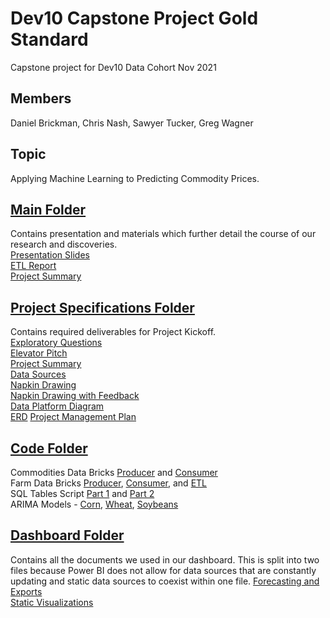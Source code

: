 # Dev10 Capstone Project Gold Standard
Capstone project for Dev10 Data Cohort Nov 2021

## Members
Daniel Brickman, Chris Nash, Sawyer Tucker, Greg Wagner

## Topic
Applying Machine Learning to Predicting Commodity Prices.

## [Main Folder](https://github.com/stuckerdev10/capstone-project-gold-standard)
Contains presentation and materials which further detail the course of our research and discoveries.  
[Presentation Slides](https://github.com/stuckerdev10/capstone-project-gold-standard/blob/main/CapstonePresentationSlides.pdf)  
[ETL Report](https://github.com/stuckerdev10/capstone-project-gold-standard/blob/main/RepeatableETLReport.pdf)  
[Project Summary](https://github.com/stuckerdev10/capstone-project-gold-standard/blob/main/ProjectExecutiveSummary.pdf)

## [Project Specifications Folder](https://github.com/stuckerdev10/capstone-project-gold-standard/tree/main/Project%20Specifications)
Contains required deliverables for Project Kickoff.  
[Exploratory Questions](https://github.com/stuckerdev10/capstone-project-gold-standard/blob/main/Project%20Specifications/ExploratoryQuestions.pdf)  
[Elevator Pitch](https://github.com/stuckerdev10/capstone-project-gold-standard/blob/main/Project%20Specifications/Elevator%20Pitch.txt)  
[Project Summary](https://github.com/stuckerdev10/capstone-project-gold-standard/blob/main/Project%20Specifications/Summary.pdf)  
[Data Sources](https://github.com/stuckerdev10/capstone-project-gold-standard/blob/main/Project%20Specifications/DataSources.pdf)  
[Napkin Drawing](https://github.com/stuckerdev10/capstone-project-gold-standard/blob/main/Project%20Specifications/NapkinDrawings.drawio.png)  
[Napkin Drawing with Feedback](https://github.com/stuckerdev10/capstone-project-gold-standard/blob/main/Project%20Specifications/NapkinDrawingWithFeedback.png)  
[Data Platform Diagram](https://github.com/stuckerdev10/capstone-project-gold-standard/blob/main/Project%20Specifications/DataPlatformDiagram.png)  
[ERD](https://github.com/stuckerdev10/capstone-project-gold-standard/blob/main/Project%20Specifications/capstone-erd.PNG)
[Project Management Plan](https://github.com/stuckerdev10/capstone-project-gold-standard/blob/main/Project%20Specifications/ProjectManagementPlan.xlsx)  

## [Code Folder](https://github.com/stuckerdev10/capstone-project-gold-standard/tree/main/code)
Commodities Data Bricks [Producer](https://github.com/stuckerdev10/capstone-project-gold-standard/blob/main/code/Commodities%20Producer.ipynb) and [Consumer](https://github.com/stuckerdev10/capstone-project-gold-standard/blob/main/code/Commodities%20Consumer.ipynb)  
Farm Data Bricks [Producer](https://github.com/stuckerdev10/capstone-project-gold-standard/blob/main/code/farm-producer.ipynb), [Consumer](https://github.com/stuckerdev10/capstone-project-gold-standard/blob/main/code/farm-consumer.ipynb), and [ETL](https://github.com/stuckerdev10/capstone-project-gold-standard/blob/main/code/farm-etl.ipynb)  
SQL Tables Script [Part 1](https://github.com/stuckerdev10/capstone-project-gold-standard/blob/main/code/SQLTablesScript.sql) and [Part 2](https://github.com/stuckerdev10/capstone-project-gold-standard/blob/main/code/SQLTablesScript-2.sql)  
ARIMA Models - [Corn](https://github.com/stuckerdev10/capstone-project-gold-standard/blob/main/code/ARIMA-Model-Corn.ipynb), [Wheat](https://github.com/stuckerdev10/capstone-project-gold-standard/blob/main/code/ARIMA-Model-Wheat.ipynb), [Soybeans](https://github.com/stuckerdev10/capstone-project-gold-standard/blob/main/code/ARIMA-Model-Soybeans.ipynb)  


## [Dashboard Folder](https://github.com/stuckerdev10/capstone-project-gold-standard/tree/main/dashboard)
Contains all the documents we used in our dashboard. This is split into two files because Power BI does not allow for data sources that are constantly updating and static data sources to coexist within one file.
[Forecasting and Exports](https://github.com/stuckerdev10/capstone-project-gold-standard/blob/main/dashboard/forecasting-and-exports.pbix)  
[Static Visualizations](https://github.com/stuckerdev10/capstone-project-gold-standard/blob/main/dashboard/gold-standard-visualizations.pbix)
